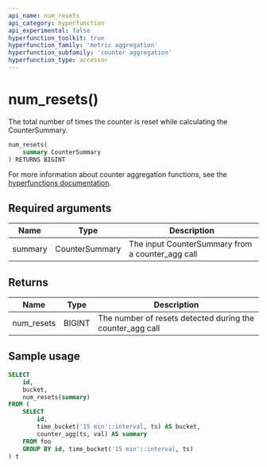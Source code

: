 ```yaml
---
api_name: num_resets
api_category: hyperfunction
api_experimental: false
hyperfunction_toolkit: true
hyperfunction_family: 'metric aggregation'
hyperfunction_subfamily: 'counter aggregation'
hyperfunction_type: accessor
---
```


# num_resets() <tag type="toolkit" content="Toolkit" />
The total number of times the counter is reset while calculating the
CounterSummary.

```sql
num_resets(
    summary CounterSummary
) RETURNS BIGINT
```

For more information about counter aggregation functions, see the
[hyperfunctions documentation][hyperfunctions-counter-agg].

## Required arguments

|Name|Type|Description|
|-|-|-|
|summary|CounterSummary|The input CounterSummary from a counter_agg call|

## Returns

|Name|Type|Description|
|-|-|-|
|num_resets|BIGINT|The number of resets detected during the counter_agg call|

## Sample usage

```sql
SELECT
    id,
    bucket,
    num_resets(summary)
FROM (
    SELECT
        id,
        time_bucket('15 min'::interval, ts) AS bucket,
        counter_agg(ts, val) AS summary
    FROM foo
    GROUP BY id, time_bucket('15 min'::interval, ts)
) t
```


[hyperfunctions-counter-agg]: timescaledb/:currentVersion:/how-to-guides/hyperfunctions/counter-aggregation/
